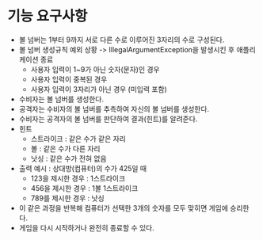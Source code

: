 # 기능 요구사항
- 볼 넘버는 1부터 9까지 서로 다른 수로 이루어진 3자리의 수로 구성된다.
- 볼 넘버 생성규칙 예외 상황 -> IllegalArgumentException을 발생시킨 후 애플리케이션 종료
  - 사용자 입력이 1~9가 아닌 숫자(문자)인 경우
  - 사용자 입력이 중복된 경우
  - 사용자 입력이 3자리가 아닌 경우 (미입력 포함)
- 수비자는 볼 넘버를 생성한다.
- 공격자는 수비자의 볼 넘버를 추측하여 자신의 볼 넘버를 생성한다.
- 수비자는 공격자의 볼 넘버를 판단하여 결과(힌트)를 알려준다.
- 힌트
  - 스트라이크 : 같은 수가 같은 자리
  - 볼 : 같은 수가 다른 자리
  - 낫싱 : 같은 수가 전혀 없음
- 출력 예시 : 상대방(컴퓨터)의 수가 425일 때
  - 123을 제시한 경우 : 1스트라이크
  - 456을 제시한 경우 : 1볼 1스트라이크
  - 789를 제시한 경우 : 낫싱
- 이 같은 과정을 반복해 컴퓨터가 선택한 3개의 숫자를 모두 맞히면 게임에 승리한다.
- 게임을 다시 시작하거나 완전히 종료할 수 있다.
